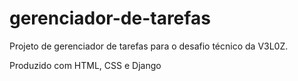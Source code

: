 # gerenciador-de-tarefas
Projeto de gerenciador de tarefas para o desafio técnico da V3L0Z.

Produzido com HTML, CSS e Django
